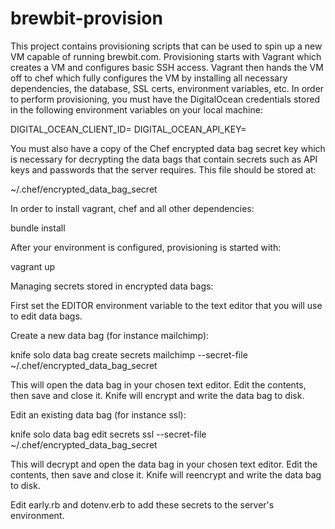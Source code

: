 brewbit-provision
=================

This project contains provisioning scripts that can be used to spin up a new VM capable of running brewbit.com. Provisioning starts with Vagrant which creates a VM and configures basic SSH access. Vagrant then hands the VM off to chef which fully configures the VM by installing all necessary dependencies, the database, SSL certs, environment variables, etc. In order to perform provisioning, you must have the DigitalOcean credentials stored in the following environment variables on your local machine:

DIGITAL_OCEAN_CLIENT_ID=<snip>
DIGITAL_OCEAN_API_KEY=<snip>

You must also have a copy of the Chef encrypted data bag secret key which is necessary for decrypting the data bags that contain secrets such as API keys and passwords that the server requires. This file should be stored at:

~/.chef/encrypted_data_bag_secret

In order to install vagrant, chef and all other dependencies:

bundle install

After your environment is configured, provisioning is started with:

vagrant up

Managing secrets stored in encrypted data bags:

First set the EDITOR environment variable to the text editor that you will use to edit data bags.

Create a new data bag (for instance mailchimp):

knife solo data bag create secrets mailchimp --secret-file ~/.chef/encrypted_data_bag_secret

This will open the data bag in your chosen text editor. Edit the contents, then save and close it. Knife will encrypt and write the data bag to disk.

Edit an existing data bag (for instance ssl):

knife solo data bag edit secrets ssl --secret-file ~/.chef/encrypted_data_bag_secret

This will decrypt and open the data bag in your chosen text editor. Edit the contents, then save and close it. Knife will reencrypt and write the data bag to disk.

Edit early.rb and dotenv.erb to add these secrets to the server's environment.
